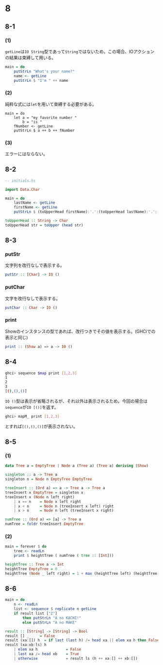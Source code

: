 # 8
## 8-1
### (1)
`getLine`は`IO String`型であって`String`ではないため。この場合、IOアクションの結果は束縛して用いる。
```haskell
main = do
    putStrLn "What's your name?"
    name <- getLine
    putStrLn $ "I'm " ++ name
```
### (2)
純粋な式には`let`を用いて束縛する必要がある。
```hasklell
main = do
    let a = "my favorite number "
        b = "is "
    fNumber <- getLine
    putStrLn $ a ++ b ++ fNumber
```
### (3)
エラーにはならない。

## 8-2
```haskell
-- initials.hs

import Data.Char

main = do
    lastName <- getLine
    firstName <- getLine
    putStrLn $ (toUpperHead firstName):'.':(toUpperHead lastName):'.':[]                                           

toUpperHead :: String -> Char
toUpperHead str = toUpper (head str)
```

## 8-3
### putStr
文字列を改行なしで表示する。
```haskell
putStr :: [Char] -> IO ()
```
### putChar
文字を改行なしで表示する。
```haskell
putChar :: Char -> IO ()
```
### print
Showのインスタンスの型であれば、改行つきでその値を表示する。(GHCiでの表示と同じ)
```haskell
print :: (Show a) => a -> IO ()
```

## 8-4
```sh
ghci> sequence $map print [1,2,3]
1
2
3
[(),(),()]
```
`IO ()`型は表示が省略されるが、それ以外は表示されるため。今回の場合は`sequence`が`IO [()]`を返す。
```sh
ghci> mapM_ print [1,2,3]
```
とすれば`[(),(),()]`が表示されない。
## 8-5
### (1)
```haskell
data Tree a = EmptyTree | Node a (Tree a) (Tree a) deriving (Show)

singleton :: a -> Tree a
singleton n = Node n EmptyTree EmptyTree 

treeInsert :: (Ord a) => a -> Tree a -> Tree a
treeInsert x EmptyTree = singleton x
treeInsert x (Node n left right)
    | x == n    = Node x left right
    | x < n     = Node n (treeInsert x left) right
    | x > n     = Node n left (treeInsert x right)

numTree :: (Ord a) => [a] -> Tree a
numTree = foldr treeInsert EmptyTree
```
### (2)
```haskell
main = forever $ do
    tree <- readLn
    print $ heightTree ( numTree ( tree :: [Int]))

heightTree :: Tree a -> Int
heightTree EmptyTree = 0
heightTree (Node _ left right) = 1 + max (heightTree left) (heightTree right)
```
## 8-6
```haskell
main = do
    n <- readLn 
    list <- sequence $ replicate n getLine
    if result list ["Z"]
        then putStrLn "A no KACHI!"
        else putStrLn "A no MAKE"

result :: [String] -> [String] -> Bool
result [] _     = False
result (xa:[]) h  = if last (last h) /= head xa || elem xa h then False else True
result (xa:xb:ls) h         
    | elem xa h             = False
    | last xa /= head xb    = True
    | otherwise             = result ls (h ++ xa:[] ++ xb:[])
```
